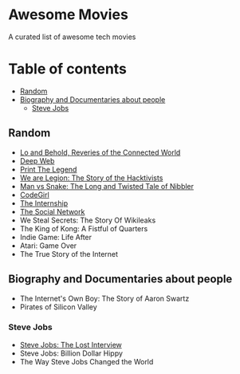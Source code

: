 # Awesome Movies
A curated list of awesome tech movies

# Table of contents
- [Random](#random)
- [Biography and Documentaries about people](#biography)
	- [Steve Jobs](#stevejobs)


<a href="random"></a>
## Random

- [Lo and Behold, Reveries of the Connected World](http://www.loandbehold-film.com/)
- [Deep Web](http://www.deepwebthemovie.com/)
- [Print The Legend](https://www.netflix.com/title/80005444)
- [We are Legion: The Story of the Hacktivists](http://wearelegionthedocumentary.com/)
- [Man vs Snake: The Long and Twisted Tale of Nibbler](https://manvssnake.com/)
- [CodeGirl](http://www.codegirlmovie.com/)
- [The Internship](http://www.theinternshipmovie.com/)
- [The Social Network](http://www.thesocialnetwork-movie.com/)
- We Steal Secrets: The Story Of Wikileaks
- The King of Kong: A Fistful of Quarters
- Indie Game: Life After
- Atari: Game Over
- The True Story of the Internet

<a href="biography"></a>
## Biography and Documentaries about people
- The Internet's Own Boy: The Story of Aaron Swartz
- Pirates of Silicon Valley

<a href="stevejobs"></a>
### Steve Jobs

- [Steve Jobs: The Lost Interview](http://stevejobsthelostinterview.com/)
- Steve Jobs: Billion Dollar Hippy
- The Way Steve Jobs Changed the World

